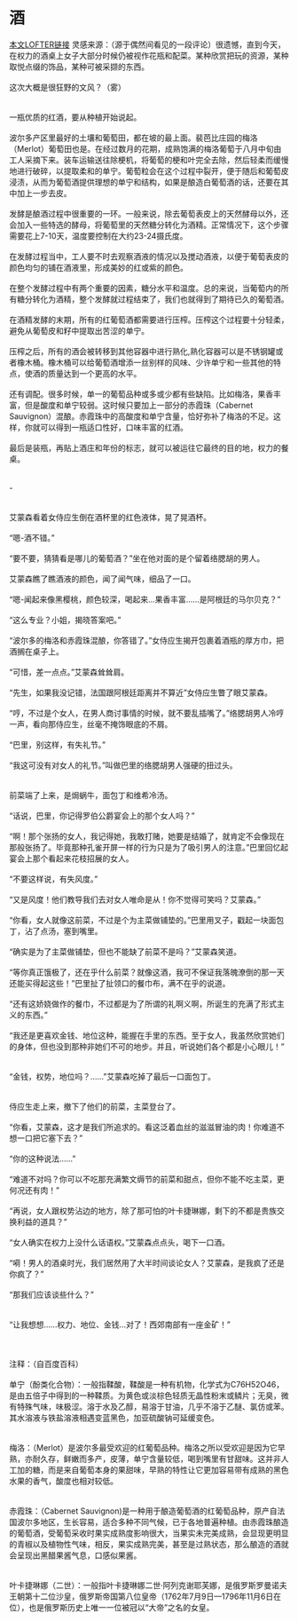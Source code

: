 ﻿<html>
  <head/>
  <body>
<h1>酒</h1>
<a href="https://tangyuan122625.lofter.com/post/1f8889f0_1ccc3225d">本文LOFTER链接</a>
灵感来源：（源于偶然间看见的一段评论）很遗憾，直到今天，在权力的酒桌上女子大部分时候仍被视作花瓶和配菜。某种欣赏把玩的资源，某种取悦点缀的饰品，某种可被采撷的东西。<br><br>这次大概是很狂野的文风？（雾）<br><br><br>一瓶优质的红酒，要从种植开始说起。<br><br>波尔多产区里最好的土壤和葡萄田，都在坡的最上面。裴芭比庄园的梅洛（Merlot）葡萄田也是。在经过数月的花期，成熟饱满的梅洛葡萄于八月中旬由工人采摘下来。装车运输送往除梗机，将葡萄的梗和叶完全去除，然后轻柔而缓慢地进行破碎，以提取柔和的单宁。葡萄粒会在这个过程中裂开，便于随后和葡萄皮浸渍，从而为葡萄酒提供理想的单宁和结构，如果是酿造白葡萄酒的话，还要在其中加上一步去皮。<br><br>发酵是酿酒过程中很重要的一环。一般来说，除去葡萄表皮上的天然酵母以外，还会加入一些特选的酵母，将葡萄里的天然糖分转化为酒精。正常情况下，这个步骤需要花上7-10天，温度要控制在大约23-24摄氏度。<br><br>在发酵过程当中，工人要不时去观察酒液的情况以及搅动酒液，以便于葡萄表皮的颜色均匀的铺在酒液里，形成美妙的红或紫的颜色。<br><br>在整个发酵过程中有两个重要的因素，糖分水平和温度。总的来说，当葡萄内的所有糖分转化为酒精，整个发酵就过程结束了，我们也就得到了期待已久的葡萄酒。<br><br>在酒精发酵的末期，所有的红葡萄酒都需要进行压榨。压榨这个过程要十分轻柔，避免从葡萄皮和籽中提取出苦涩的单宁。<br><br>压榨之后，所有的酒会被转移到其他容器中进行熟化,熟化容器可以是不锈钢罐或者橡木桶。橡木桶可以给葡萄酒增添一丝别样的风味、少许单宁和一些其他的特点，使酒的质量达到一个更高的水平。<br><br>还有调配。很多时候，单一的葡萄品种或多或少都有些缺陷。比如梅洛，果香丰富，但是酸度和单宁较弱。这时候只要加上一部分的赤霞珠（Cabernet Sauvignon）混酿。赤霞珠中的高酸度和单宁含量，恰好弥补了梅洛的不足。这样，你就可以得到一瓶适口性好，口味丰富的红酒。<br><br>最后是装瓶，再贴上酒庄和年份的标志，就可以被运往它最终的目的地，权力的餐桌。<br><br><br>- <br><br><br>艾蒙森看着女侍应生倒在酒杯里的红色液体，晃了晃酒杯。<br><br>“嗯-酒不错。”<br><br>“要不要，猜猜看是哪儿的葡萄酒？”坐在他对面的是个留着络腮胡的男人。<br><br>艾蒙森瞧了瞧酒液的颜色，闻了闻气味，细品了一口。<br><br>“嗯-闻起来像黑樱桃，颜色较深，喝起来…果香丰富……是阿根廷的马尔贝克？”<br><br>“这么专业？小姐，揭晓答案吧。”<br><br>“波尔多的梅洛和赤霞珠混酿，你答错了。”女侍应生揭开包裹着酒瓶的厚方巾，把酒搁在桌子上。<br><br>“可惜，差一点点。”艾蒙森耸耸肩。<br><br>“先生，如果我没记错，法国跟阿根廷距离并不算近”女侍应生瞥了眼艾蒙森。<br><br>“哼，不过是个女人，在男人商讨事情的时候，就不要乱插嘴了。”络腮胡男人冷哼一声，看向那侍应生，丝毫不掩饰眼底的不屑。<br><br>“巴里，别这样，有失礼节。”<br><br>“我这可没有对女人的礼节。”叫做巴里的络腮胡男人强硬的扭过头。<br><br><br>前菜端了上来，是焗蜗牛，面包丁和维希冷汤。<br><br>“话说，巴里，你记得罗伯公爵宴会上的那个女人吗？”<br><br>“啊！那个张扬的女人，我记得她，我敢打赌，她要是结婚了，就肯定不会像现在那般张扬了。毕竟那种孔雀开屏一样的行为只是为了吸引男人的注意。”巴里回忆起宴会上那个看起来花枝招展的女人。<br><br>“不要这样说，有失风度。”<br><br>“又是风度！他们教导我们去对女人唯命是从！你不觉得可笑吗？艾蒙森。”<br><br>“你看，女人就像这前菜，不过是个为主菜做铺垫的。”巴里用叉子，戳起一块面包丁，沾了点汤，塞到嘴里。<br><br>“确实是为了主菜做铺垫，但也不能缺了前菜不是吗？”艾蒙森笑道。<br><br>“等你真正饿极了，还在乎什么前菜？就像这酒，我可不保证我落魄潦倒的那一天还能买得起这些！”巴里扯了扯领口的餐巾布，满不在乎的说道。<br><br>“还有这娇娆做作的餐巾，不过都是为了所谓的礼啊义啊，所诞生的充满了形式主义的东西。”<br><br>“我还是更喜欢金钱、地位这种，能握在手里的东西。至于女人，我虽然欣赏她们的身体，但也没到那种非她们不可的地步。并且，听说她们各个都是小心眼儿！”<br><br><br>“金钱，权势，地位吗？……”艾蒙森吃掉了最后一口面包丁。<br><br><br>侍应生走上来，撤下了他们的前菜，主菜登台了。<br><br>“你看，艾蒙森，这才是我们所追求的。看这泛着血丝的滋滋冒油的肉！你难道不想一口把它塞下去？”<br><br>“你的这种说法……”<br><br>“难道不对吗？你可以不吃那充满繁文缛节的前菜和甜点，但你不能不吃主菜，更何况还有肉！”<br><br>“再说，女人跟权势沾边的地方，除了那可怕的叶卡捷琳娜，剩下的不都是贵族交换利益的道具？”<br><br>“女人确实在权力上没什么话语权。”艾蒙森点点头，喝下一口酒。<br><br>“嗬！男人的酒桌时光，我们居然用了大半时间谈论女人？艾蒙森，是我疯了还是你疯了？”<br><br>“那我们应该谈些什么？”<br><br><br>“让我想想……权力、地位、金钱…对了！西郊南部有一座金矿！”<br><br><br><br>注释：（自百度百科）<br><br>单宁（酚类化合物）：一般指鞣酸，鞣酸是一种有机物，化学式为C76H52O46，是由五倍子中得到的一种鞣质。为黄色或淡棕色轻质无晶性粉末或鳞片；无臭，微有特殊气味，味极涩。溶于水及乙醇，易溶于甘油，几乎不溶于乙醚、氯仿或苯。其水溶液与铁盐溶液相遇变蓝黑色，加亚硫酸钠可延缓变色。<br><br><br>梅洛：（Merlot）是波尔多最受欢迎的红葡萄品种。梅洛之所以受欢迎是因为它早熟，亦耐久存，鲜嫩而多产，皮薄，单宁含量较低，喝到嘴里有甘甜味。这并非人工加的糖，而是来自葡萄本身的果甜味，早熟的特性让它更加容易带有成熟的黑色水果的香气，酸度也相对较低。<br><br><br>赤霞珠：（Cabernet Sauvignon)是一种用于酿造葡萄酒的红葡萄品种，原产自法国波尔多地区，生长容易，适合多种不同气候，已于各地普遍种植。由赤霞珠酿造的葡萄酒，受葡萄采收时果实成熟度影响很大，当果实未完美成熟，会显现更明显的青椒以及植物性气味，相反，果实成熟完美，甚至是过熟状态，那么酿造的酒就会呈现出黑醋果酱气息，口感似果酱。<br><br><br>叶卡捷琳娜（二世）：一般指叶卡捷琳娜二世·阿列克谢耶芙娜，是俄罗斯罗曼诺夫王朝第十二位沙皇，俄罗斯帝国第八位皇帝（1762年7月9日—1796年11月6日在位），也是俄罗斯历史上唯一一位被冠以“大帝”之名的女皇。
  </body>
</html>

